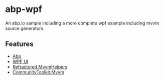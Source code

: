 # abp-wpf

An abp.io sample including a more complete wpf example including mvvm source generators.

## Features

- [Abp](https://abp.io)
- [WPF UI](https://github.com/lepoco/wpfui)
- [Refractored.MvvmHelpers](https://www.nuget.org/packages/Refractored.MvvmHelpers/)
- [CommunityToolkit.Mvvm](https://www.nuget.org/packages/CommunityToolkit.Mvvm)
